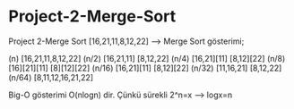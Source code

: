 # Project-2-Merge-Sort
Project 2-Merge Sort
[16,21,11,8,12,22] --> Merge Sort gösterimi;

(n)     [16,21,11,8,12,22]
(n/2)   [16,21,11]      [8,12,22]
(n/4)   [16,21][11]     [8,12][22]
(n/8)   [16][21][11]    [8][12][22]
(n/16)  [16,21][11]     [8,12][22]
(n/32)  [11,16,21]      [8,12,22]
(n/64)  [8,11,12,16,21,22]

Big-O gösterimi O(nlogn) dir. Çünkü sürekli 2^n=x --> logx=n
